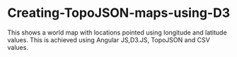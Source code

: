 # Creating-TopoJSON-maps-using-D3
This shows a world map with locations pointed using longitude and latitude values. This is achieved using Angular JS,D3.JS, TopoJSON and CSV values.
